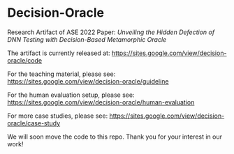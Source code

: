 # Decision-Oracle
Research Artifact of ASE 2022 Paper: *Unveiling the Hidden Defection of DNN Testing with Decision-Based Metamorphic Oracle*

The artifact is currently released at: https://sites.google.com/view/decision-oracle/code

For the teaching material, please see: https://sites.google.com/view/decision-oracle/guideline

For the human evaluation setup, please see: https://sites.google.com/view/decision-oracle/human-evaluation

For more case studies, please see: https://sites.google.com/view/decision-oracle/case-study

We will soon move the code to this repo.
Thank you for your interest in our work!
